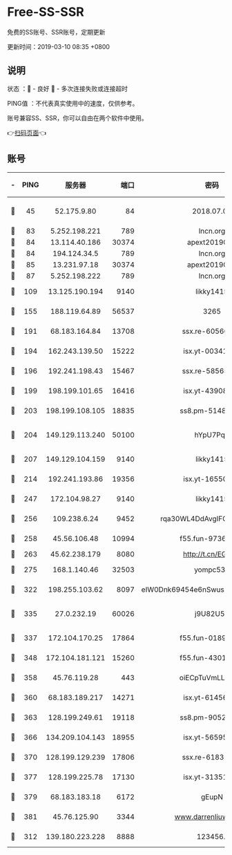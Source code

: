# Free-SS-SSR

免费的SS账号、SSR账号，定期更新

更新时间：2019-03-10 08:35 +0800

## 说明

状态     ：🙂 - 良好 🙁 - 多次连接失败或连接超时

PING值   ：不代表真实使用中的速度，仅供参考。

账号兼容SS、SSR，你可以自由在两个软件中使用。

👉[扫码页面](https://liesauer.github.io/Free-SS-SSR/)👈

## 账号

|-|PING|服务器|端口|密码|加密方式|区域|
|:----:|:----:|:-----:|-----:|:----:|:----:|:----:|
|🙂|45|52.175.9.80|84|2018.07.07|chacha20-ietf-poly1305|HK|
|🙂|83|5.252.198.221|789|lncn.org|rc4|JP|
|🙂|84|13.114.40.186|30374|apext2019006|chacha20|JP|
|🙂|84|194.124.34.5|789|lncn.org|rc4|JP|
|🙂|85|13.231.97.18|30374|apext2019006|chacha20|JP|
|🙂|87|5.252.198.222|789|lncn.org|rc4|JP|
|🙂|109|13.125.190.194|9140|likky1415|aes-256-cfb|KR|
|🙂|155|188.119.64.89|56537|3265|aes-256-cfb|RU|
|🙂|191|68.183.164.84|13708|ssx.re-60566170|aes-256-cfb|US|
|🙂|194|162.243.139.50|15222|isx.yt-00341910|aes-256-cfb|US|
|🙂|196|192.241.198.43|15467|ssx.re-58565948|aes-256-cfb|US|
|🙂|199|198.199.101.65|16416|isx.yt-43908070|aes-256-cfb|US|
|🙂|203|198.199.108.105|18835|ss8.pm-51487912|aes-256-cfb|US|
|🙂|204|149.129.113.240|50100|hYpU7PqP|chacha20-ietf-poly1305|CN|
|🙂|207|149.129.104.159|9140|likky1415|aes-256-cfb|HK|
|🙂|214|192.241.193.86|19356|isx.yt-16550263|aes-256-cfb|US|
|🙂|247|172.104.98.27|9140|likky1415|aes-256-cfb|JP|
|🙂|256|109.238.6.24|9452|rqa30WL4DdAvgIFG6Fs3znzTa|aes-256-cfb|FR|
|🙂|258|45.56.106.48|10994|f55.fun-97361996|aes-256-cfb|US|
|🙂|263|45.62.238.179|8080|http://t.cn/EGJIyrl|rc4-md5|CA|
|🙂|275|168.1.140.46|32503|yompc535|aes-256-cfb|AU|
|🙂|322|198.255.103.62|8097|eIW0Dnk69454e6nSwuspv9DmS201tQ0D|aes-256-cfb|US|
|🙂|335|27.0.232.19|60026|j9U82U53|xchacha20-ietf-poly1305|HK|
|🙂|337|172.104.170.25|17864|f55.fun-01896161|aes-256-cfb|SG|
|🙂|348|172.104.181.121|15260|f55.fun-43019575|aes-256-cfb|SG|
|🙂|358|45.76.119.28|443|oiECpTuVmLLxk4Ts|aes-256-cfb|AU|
|🙂|360|68.183.189.217|14271|isx.yt-61456295|aes-256-cfb|SG|
|🙂|363|128.199.249.61|19118|ss8.pm-90526305|aes-256-cfb|SG|
|🙂|366|134.209.104.143|18955|isx.yt-56595383|aes-256-cfb|SG|
|🙂|370|128.199.129.239|17806|ssx.re-61831672|aes-256-cfb|SG|
|🙂|377|128.199.225.78|17130|isx.yt-31351777|aes-256-cfb|SG|
|🙂|379|68.183.183.18|6172|gEupN|aes-256-cfb|SG|
|🙂|381|45.76.125.90|3344|www.darrenliuwei.com|aes-256-cfb|AU|
|🙂|312|139.180.223.228|8888|123456..|aes-256-cfb|JP|
